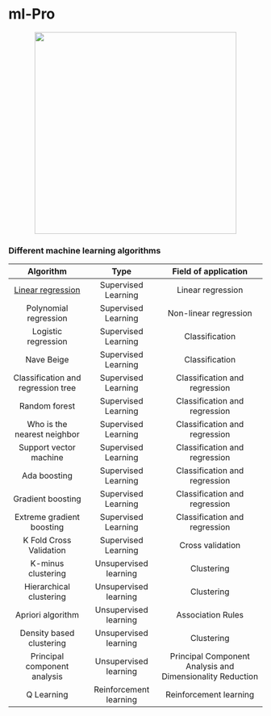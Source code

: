  # ml-Pro
 
<p align='center'>
  <img src='https://user-images.githubusercontent.com/31995155/85306361-2b3f7e00-b4d0-11ea-8c1a-fc908111d536.png' height='400'    weight='750'>
</p>

### Different machine learning algorithms
| Algorithm | Type | Field of application |
| :-------: | :--: | :------------------: |
| [Linear regression](https://github.com/jinnatul/ml-Pro/blob/master/Supervised-Learning/linearRegression.ipynb) | Supervised Learning | Linear regression |
| Polynomial regression | Supervised Learning | Non-linear regression |
| Logistic regression | Supervised Learning | Classification |
| Nave Beige | Supervised Learning | Classification |
| Classification and regression tree | Supervised Learning | Classification and regression |
| Random forest | Supervised Learning | Classification and regression |
| Who is the nearest neighbor | Supervised Learning | Classification and regression |
| Support vector machine | Supervised Learning | Classification and regression |
| Ada boosting | Supervised Learning | Classification and regression |
| Gradient boosting | Supervised Learning | Classification and regression |
| Extreme gradient boosting | Supervised Learning | Classification and regression |
| K Fold Cross Validation | Supervised Learning | Cross validation |
| K-minus clustering | Unsupervised learning | Clustering |
| Hierarchical clustering | Unsupervised learning | Clustering |
| Apriori algorithm | Unsupervised learning | Association Rules |
| Density based clustering | Unsupervised learning | Clustering |
| Principal component analysis | Unsupervised learning | Principal Component Analysis and Dimensionality Reduction |
| Q Learning | Reinforcement learning | Reinforcement learning |
 

